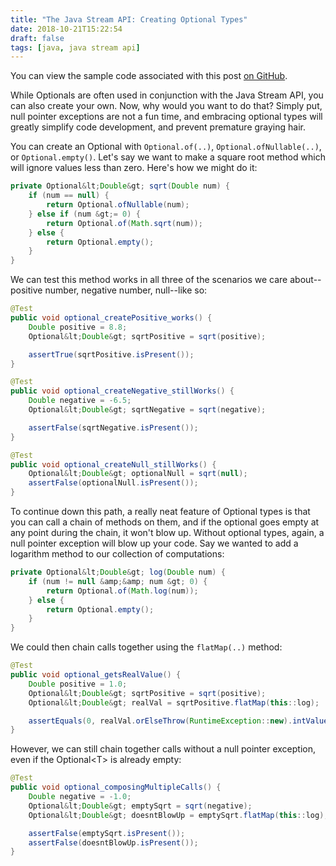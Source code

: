 ```yaml
---
title: "The Java Stream API: Creating Optional Types"
date: 2018-10-21T15:22:54
draft: false
tags: [java, java stream api]
---
```


You can view the sample code associated with this post [on GitHub](https://github.com/nfisher23/java_stream_api_samples).

While Optionals are often used in conjunction with the Java Stream API, you can also create your own.
Now, why would you want to do that? Simply put, null pointer exceptions are not a fun time, and embracing optional
types will greatly simplify code development, and prevent premature graying hair.

You can create an Optional with `Optional.of(..)`, `Optional.ofNullable(..)`, or `Optional.empty()`. Let&#39;s say we want to make a
square root method which will ignore values less than zero. Here&#39;s how we might do it:

```java
private Optional&lt;Double&gt; sqrt(Double num) {
    if (num == null) {
        return Optional.ofNullable(num);
    } else if (num &gt;= 0) {
        return Optional.of(Math.sqrt(num));
    } else {
        return Optional.empty();
    }
}

```

We can test this method works in all three of the scenarios we care about--positive number, negative number, null--like so:

```java
@Test
public void optional_createPositive_works() {
    Double positive = 8.8;
    Optional&lt;Double&gt; sqrtPositive = sqrt(positive);

    assertTrue(sqrtPositive.isPresent());
}

@Test
public void optional_createNegative_stillWorks() {
    Double negative = -6.5;
    Optional&lt;Double&gt; sqrtNegative = sqrt(negative);

    assertFalse(sqrtNegative.isPresent());
}

@Test
public void optional_createNull_stillWorks() {
    Optional&lt;Double&gt; optionalNull = sqrt(null);
    assertFalse(optionalNull.isPresent());
}

```

To continue down this path, a really neat feature of Optional types is that you can call a chain of methods on them, and if the
optional goes empty at any point during the chain, it won&#39;t blow up. Without optional types, again, a null pointer exception will
blow up your code. Say we wanted to add a logarithm method to our collection of computations:

```java
private Optional&lt;Double&gt; log(Double num) {
    if (num != null &amp;&amp; num &gt; 0) {
        return Optional.of(Math.log(num));
    } else {
        return Optional.empty();
    }
}

```

We could then chain calls together using the `flatMap(..)` method:

```java
@Test
public void optional_getsRealValue() {
    Double positive = 1.0;
    Optional&lt;Double&gt; sqrtPositive = sqrt(positive);
    Optional&lt;Double&gt; realVal = sqrtPositive.flatMap(this::log);

    assertEquals(0, realVal.orElseThrow(RuntimeException::new).intValue());
}

```

However, we can still chain together calls without a null pointer exception, even if the Optional&lt;T&gt; is already empty:

```java
@Test
public void optional_composingMultipleCalls() {
    Double negative = -1.0;
    Optional&lt;Double&gt; emptySqrt = sqrt(negative);
    Optional&lt;Double&gt; doesntBlowUp = emptySqrt.flatMap(this::log);

    assertFalse(emptySqrt.isPresent());
    assertFalse(doesntBlowUp.isPresent());
}

```
